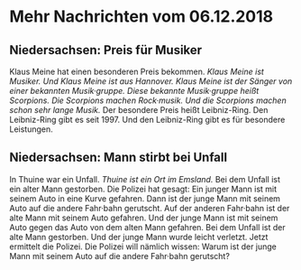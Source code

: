 # Mehr Nachrichten vom 06.12.2018


## Niedersachsen: Preis für Musiker
Klaus Meine hat einen besonderen Preis bekommen. 
*Klaus Meine ist Musiker.* 
*Und Klaus Meine ist aus Hannover.* 
*Klaus Meine ist der Sänger von einer bekannten Musik·gruppe.* 
*Diese bekannte Musik·gruppe heißt Scorpions.* 
*Die Scorpions machen Rock·musik.* 
*Und die Scorpions machen schon sehr lange Musik.* Der besondere Preis heißt Leibniz-Ring. Den Leibniz-Ring gibt es seit 1997. Und den Leibniz-Ring gibt es für besondere Leistungen. 

## Niedersachsen: Mann stirbt bei Unfall
In Thuine war ein Unfall. 
*Thuine ist ein Ort im Emsland.* Bei dem Unfall ist ein alter Mann gestorben. Die Polizei hat gesagt: Ein junger Mann ist mit seinem Auto in eine Kurve gefahren. Dann ist der junge Mann mit seinem Auto auf die andere Fahr·bahn gerutscht. Auf der anderen Fahr·bahn ist der alte Mann mit seinem Auto gefahren. Und der junge Mann ist mit seinem Auto gegen das Auto von dem alten Mann gefahren. Bei dem Unfall ist der alte Mann gestorben. Und der junge Mann wurde leicht verletzt. Jetzt ermittelt die Polizei. Die Polizei will nämlich wissen: Warum ist der junge Mann mit seinem Auto auf die andere Fahr·bahn gerutscht? 
